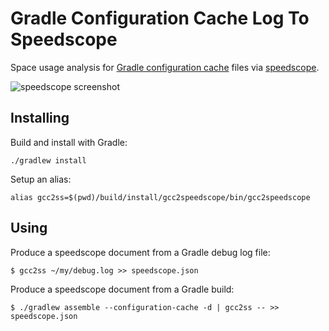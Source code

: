 # Gradle Configuration Cache Log To Speedscope

Space usage analysis for [Gradle configuration cache](https://docs.gradle.org/current/userguide/configuration_cache.html)
files via [speedscope](https://speedscope.app).

![speedscope screenshot](./speedscope.png)

## Installing

Build and install with Gradle:

    ./gradlew install


Setup an alias:

    alias gcc2ss=$(pwd)/build/install/gcc2speedscope/bin/gcc2speedscope

## Using

Produce a speedscope document from a Gradle debug log file:

    $ gcc2ss ~/my/debug.log >> speedscope.json

Produce a speedscope document from a Gradle build:

    $ ./gradlew assemble --configuration-cache -d | gcc2ss -- >> speedscope.json
